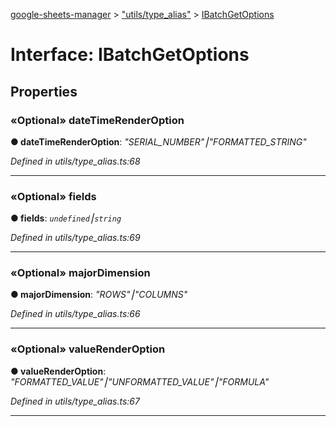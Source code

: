 [google-sheets-manager](../README.md) > ["utils/type_alias"](../modules/_utils_type_alias_.md) > [IBatchGetOptions](../interfaces/_utils_type_alias_.ibatchgetoptions.md)



# Interface: IBatchGetOptions


## Properties
<a id="datetimerenderoption"></a>

### «Optional» dateTimeRenderOption

**●  dateTimeRenderOption**:  *"SERIAL_NUMBER"⎮"FORMATTED_STRING"* 

*Defined in utils/type_alias.ts:68*





___

<a id="fields"></a>

### «Optional» fields

**●  fields**:  *`undefined`⎮`string`* 

*Defined in utils/type_alias.ts:69*





___

<a id="majordimension"></a>

### «Optional» majorDimension

**●  majorDimension**:  *"ROWS"⎮"COLUMNS"* 

*Defined in utils/type_alias.ts:66*





___

<a id="valuerenderoption"></a>

### «Optional» valueRenderOption

**●  valueRenderOption**:  *"FORMATTED_VALUE"⎮"UNFORMATTED_VALUE"⎮"FORMULA"* 

*Defined in utils/type_alias.ts:67*





___


